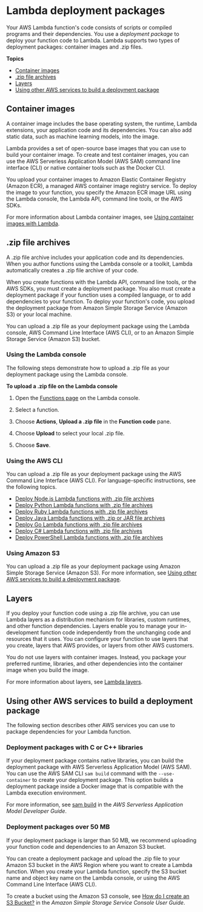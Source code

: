 # Lambda deployment packages<a name="gettingstarted-package"></a>

Your AWS Lambda function's code consists of scripts or compiled programs and their dependencies\. You use a *deployment package* to deploy your function code to Lambda\. Lambda supports two types of deployment packages: container images and \.zip files\.

**Topics**
+ [Container images](#gettingstarted-package-images)
+ [\.zip file archives](#gettingstarted-package-zip)
+ [Layers](#gettingstarted-package-layers)
+ [Using other AWS services to build a deployment package](#gettingstarted-package-awsother)

## Container images<a name="gettingstarted-package-images"></a>

A container image includes the base operating system, the runtime, Lambda extensions, your application code and its dependencies\. You can also add static data, such as machine learning models, into the image\. 

Lambda provides a set of open\-source base images that you can use to build your container image\. To create and test container images, you can use the AWS Serverless Application Model \(AWS SAM\) command line interface \(CLI\) or native container tools such as the Docker CLI\.

You upload your container images to Amazon Elastic Container Registry \(Amazon ECR\), a managed AWS container image registry service\. To deploy the image to your function, you specify the Amazon ECR image URL using the Lambda console, the Lambda API, command line tools, or the AWS SDKs\.

For more information about Lambda container images, see [Using container images with Lambda](lambda-images.md)\.

## \.zip file archives<a name="gettingstarted-package-zip"></a>

A \.zip file archive includes your application code and its dependencies\. When you author functions using the Lambda console or a toolkit, Lambda automatically creates a \.zip file archive of your code\.

When you create functions with the Lambda API, command line tools, or the AWS SDKs, you must create a deployment package\. You also must create a deployment package if your function uses a compiled language, or to add dependencies to your function\. To deploy your function's code, you upload the deployment package from Amazon Simple Storage Service \(Amazon S3\) or your local machine\.

You can upload a \.zip file as your deployment package using the Lambda console, AWS Command Line Interface \(AWS CLI\), or to an Amazon Simple Storage Service \(Amazon S3\) bucket\.

### Using the Lambda console<a name="gettingstarted-package-zip-console"></a>

The following steps demonstrate how to upload a \.zip file as your deployment package using the Lambda console\.

**To upload a \.zip file on the Lambda console**

1. Open the [Functions page](https://console.aws.amazon.com/lambda/home#/functions) on the Lambda console\.

1. Select a function\.

1. Choose **Actions**, **Upload a \.zip file** in the **Function code** pane\.

1. Choose **Upload** to select your local \.zip file\.

1. Choose **Save**\.

### Using the AWS CLI<a name="gettingstarted-package-zip-cli"></a>

You can upload a \.zip file as your deployment package using the AWS Command Line Interface \(AWS CLI\)\. For language\-specific instructions, see the following topics\.
+  [Deploy Node\.js Lambda functions with \.zip file archives](nodejs-package.md) 
+  [Deploy Python Lambda functions with \.zip file archives](python-package.md) 
+  [Deploy Ruby Lambda functions with \.zip file archives](ruby-package.md) 
+  [Deploy Java Lambda functions with \.zip or JAR file archives](java-package.md) 
+  [Deploy Go Lambda functions with \.zip file archives](golang-package.md) 
+  [Deploy C\# Lambda functions with \.zip file archives](csharp-package.md) 
+  [Deploy PowerShell Lambda functions with \.zip file archives](powershell-package.md) 

### Using Amazon S3<a name="gettingstarted-package-zip-cli"></a>

You can upload a \.zip file as your deployment package using Amazon Simple Storage Service \(Amazon S3\)\. For more information, see [Using other AWS services to build a deployment package](#gettingstarted-package-awsother)\.

## Layers<a name="gettingstarted-package-layers"></a>

If you deploy your function code using a \.zip file archive, you can use Lambda layers as a distribution mechanism for libraries, custom runtimes, and other function dependencies\. Layers enable you to manage your in\-development function code independently from the unchanging code and resources that it uses\. You can configure your function to use layers that you create, layers that AWS provides, or layers from other AWS customers\.

You do not use layers with container images\. Instead, you package your preferred runtime, libraries, and other dependencies into the container image when you build the image\.

For more information about layers, see [Lambda layers](configuration-layers.md)\.

## Using other AWS services to build a deployment package<a name="gettingstarted-package-awsother"></a>

The following section describes other AWS services you can use to package dependencies for your Lambda function\.

### Deployment packages with C or C\+\+ libraries<a name="gettingstarted-package-sam"></a>

If your deployment package contains native libraries, you can build the deployment package with AWS Serverless Application Model \(AWS SAM\)\. You can use the AWS SAM CLI `sam build` command with the `--use-container` to create your deployment package\. This option builds a deployment package inside a Docker image that is compatible with the Lambda execution environment\. 

For more information, see [sam build](https://docs.aws.amazon.com/serverless-application-model/latest/developerguide/sam-cli-command-reference-sam-build.html) in the *AWS Serverless Application Model Developer Guide*\.

### Deployment packages over 50 MB<a name="gettingstarted-package-s3"></a>

If your deployment package is larger than 50 MB, we recommend uploading your function code and dependencies to an Amazon S3 bucket\.

You can create a deployment package and upload the \.zip file to your Amazon S3 bucket in the AWS Region where you want to create a Lambda function\. When you create your Lambda function, specify the S3 bucket name and object key name on the Lambda console, or using the AWS Command Line Interface \(AWS CLI\)\.

To create a bucket using the Amazon S3 console, see [How do I create an S3 Bucket?](https://docs.aws.amazon.com/AmazonS3/latest/user-guide/create-bucket.html) in the *Amazon Simple Storage Service Console User Guide*\.